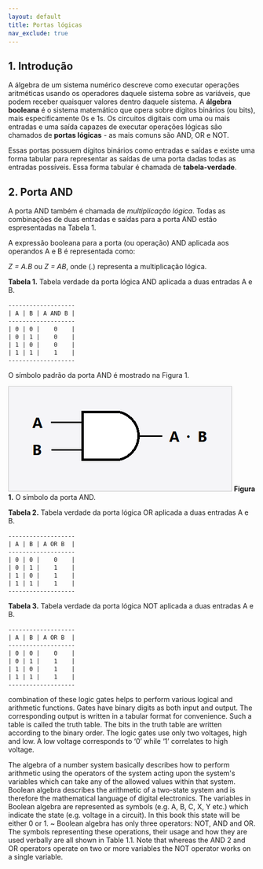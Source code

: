 ```yaml
---
layout: default
title: Portas lógicas
nav_exclude: true
---
```


## 1. Introdução

A álgebra de um sistema numérico descreve como executar operações aritméticas usando os operadores daquele sistema sobre as variáveis, que podem receber quaisquer valores dentro daquele sistema. A **álgebra booleana** é o sistema matemático que opera sobre dígitos binários (ou bits), mais especificamente 0s e 1s. Os circuitos digitais com uma ou mais entradas e uma saída capazes de executar operações lógicas são chamados de **portas lógicas** - as mais comuns são AND, OR e NOT.

Essas portas possuem dígitos binários como entradas e saídas e existe uma forma tabular para representar as saídas de uma porta dadas todas as entradas possíveis. Essa forma tabular é chamada de **tabela-verdade**. 

## 2. Porta AND

A porta AND também é chamada de *multiplicação lógica*.
Todas as combinações de duas entradas e saídas para a porta AND estão espresentadas na Tabela 1. 

A expressão booleana para a porta (ou operação) AND aplicada aos operandos A e B é representada como:

*Z = A.B* ou *Z = AB*, onde (.) representa a multiplicação lógica.

**Tabela 1.** Tabela verdade da porta lógica AND aplicada a duas entradas A e B.
```
-------------------
| A | B | A AND B |
-------------------
| 0 | 0 |    0    |
| 0 | 1 |    0    |
| 1 | 0 |    0    |
| 1 | 1 |    1    |
-------------------
```

O símbolo padrão da porta AND é mostrado na Figura 1.

![Porta AND](/content/images/and-gate.png "Porta AND")
**Figura 1.** O símbolo da porta AND.


**Tabela 2.** Tabela verdade da porta lógica OR aplicada a duas entradas A e B.
```
-------------------
| A | B | A OR B  |
-------------------
| 0 | 0 |    0    |
| 0 | 1 |    1    |
| 1 | 0 |    1    |
| 1 | 1 |    1    |
-------------------
```

**Tabela 3.** Tabela verdade da porta lógica NOT aplicada a duas entradas A e B.
```
-------------------
| A | B | A OR B  |
-------------------
| 0 | 0 |    0    |
| 0 | 1 |    1    |
| 1 | 0 |    1    |
| 1 | 1 |    1    |
-------------------
```

 combination of these logic gates helps to perform various logical and
arithmetic functions.
Gates have binary digits as both input and output. The corresponding output is written
in a tabular format for convenience. Such a table is called the truth table. The bits in the
truth table are written according to the binary order. The logic gates use only two voltages, high and low. A low voltage corresponds to ‘0’ while ‘1’ correlates to high voltage.

The algebra of a number system basically describes how to perform arithmetic
using the operators of the system acting upon the system's variables which can
take any of the allowed values within that system. Boolean algebra describes the
arithmetic of a two-state system and is therefore the mathematical language of
digital electronics. The variables in Boolean algebra are represented as symbols
(e.g. A, B, C, X, Y etc.) which indicate the state (e.g. voltage in a circuit). In this
book this state will be either 0 or 1. ~ Boolean algebra has only three operators:
NOT, AND and OR. The symbols representing these operations, their usage and
how they are used verbally are all shown in Table 1.1. Note that whereas the
AND 2 and OR operators operate on two or more variables the NOT operator
works on a single variable. 